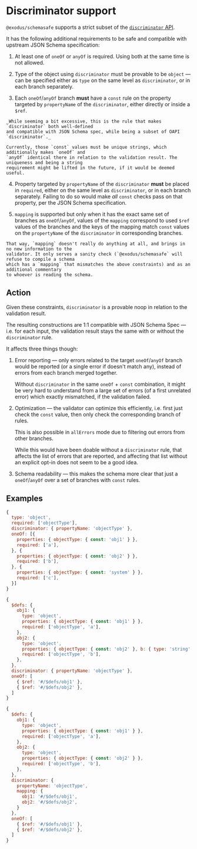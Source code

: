 # Discriminator support

`@exodus/schemasafe` supports a strict subset of the [`discriminator` API](FIXME).

It has the following additional requirements to be safe and compatible with upstream JSON Schema
specification:

  1. At least one of `oneOf` or `anyOf` is required. Using both at the same time is not allowed.

  2. Type of the object using `discriminator` must be provable to be `object` — can be specified
     either as `type` on the same level as `discriminator`, or in each branch separately.

  3. Each `oneOf`/`anyOf` branch **must** have a `const` rule on the property targeted by
    `propertyName` of the `discriminator`, either directly or inside a `$ref`.

    _While seeming a bit excessive, this is the rule that makes `discriminator` both well-defined
    and compatible with JSON Schema spec, while being a subset of OAPI `discriminator`._

    Currently, those `const` values must be unique strings, which additionally makes `oneOf` and
    `anyOf` identical there in relation to the validation result. The uniqueness and being a string
    requirement might be lifted in the future, if it would be deemed useful.

  4. Property targeted by `propertyName` of the `discriminator` **must** be placed in `required`,
     either on the same level as `discriminator`, or in each branch separately. Failing to do so
     would make _all_ `const` checks pass on that property, per the JSON Schema specification.

  5. `mapping` is supported but only when it has the exact same set of branches as `oneOf`/`anyOf`,
    values of the `mapping` correspond to used `$ref` values of the branches and the keys of
    the mapping match `const` values on the `propertyName` of the `discriminator` in corresponding
    branches.

    That way, `mapping` doesn't really do anything at all, and brings in no new information to the
    validator. It only serves a sanity check (`@exodus/schemasafe` will refuse to compile a schema
    which has a `mapping` that mismatches the above constraints) and as an additional commentary
    to whoever is reading the schema.

## Action

Given these constraints, `discriminator` is a provable noop in relation to the validation result.

The resulting constructions are 1:1 compatible with JSON Schema Spec — i.e. for each input, the
validation result stays the same with or without the `discriminator` rule.

It affects three things though:

  1. Error reporting — only errors related to the target `oneOf`/`anyOf` branch would be reported
     (or a single error if doesn't match any), instead of errors from each branch merged together.

     Without `discriminator` in the same `oneOf` + `const` combination, it might be very hard to
     understand from a large set of errors (of a first unrelated error) which exactly mismatched, if
     the validation failed.

  2. Optimization — the validator can optimize this efficiently, i.e. first just check the `const`
     value, then only check the corresponding branch of rules.

     This is also possible in `allErrors` mode due to filtering out errors from other branches.

     While this would have been doable without a `discriminator` rule, that affects the list of
     errors that are reported, and affecting that list without an explicit opt-in does not seem
     to be a good idea.

  3. Schema readability — this makes the schema more clear that just a `oneOf`/`anyOf` over
     a set of branches with `const` rules.

## Examples

```js
{
  type: 'object',
  required: ['objectType'],
  discriminator: { propertyName: 'objectType' },
  oneOf: [{
    properties: { objectType: { const: 'obj1' } },
    required: ['a'],
  }, {
    properties: { objectType: { const: 'obj2' } },
    required: ['b'],
  }, {
    properties: { objectType: { const: 'system' } },
    required: ['c'],
  }]
}
```

```js
{
  $defs: {
    obj1: {
      type: 'object',
      properties: { objectType: { const: 'obj1' } },
      required: ['objectType', 'a'],
    },
    obj2: {
      type: 'object',
      properties: { objectType: { const: 'obj2' }, b: { type: 'string' } },
      required: ['objectType', 'b'],
    },
  },
  discriminator: { propertyName: 'objectType' },
  oneOf: [
    { $ref: '#/$defs/obj1' },
    { $ref: '#/$defs/obj2' },
  ]
}
```

```js
{
  $defs: {
    obj1: {
      type: 'object',
      properties: { objectType: { const: 'obj1' } },
      required: ['objectType', 'a'],
    },
    obj2: {
      type: 'object',
      properties: { objectType: { const: 'obj2' } },
      required: ['objectType', 'b'],
    },
  },
  discriminator: {
    propertyName: 'objectType',
    mapping: {
      obj1: '#/$defs/obj1',
      obj2: '#/$defs/obj2',
    }
  },
  oneOf: [
    { $ref: '#/$defs/obj1' },
    { $ref: '#/$defs/obj2' },
  ]
}
```
